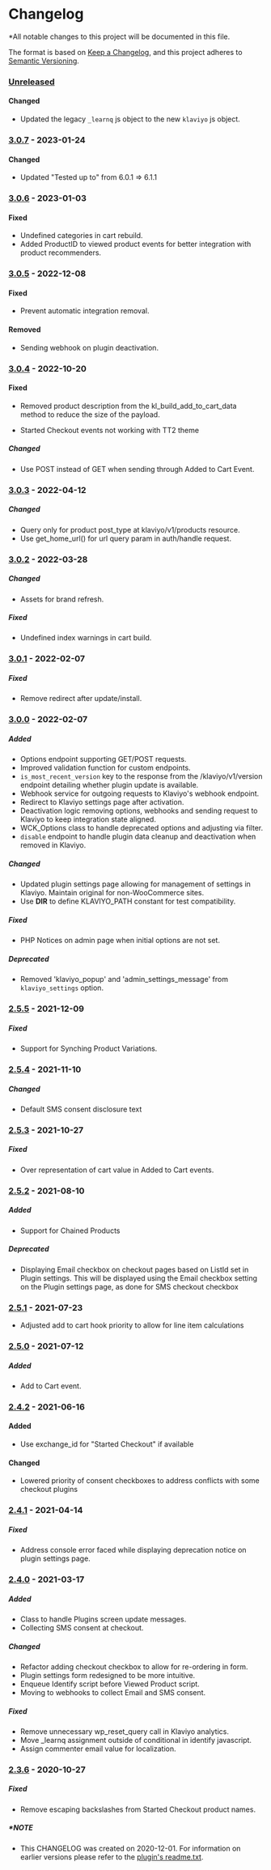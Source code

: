 # Changelog
*All notable changes to this project will be documented in this file.

The format is based on [Keep a Changelog](https://keepachangelog.com/en/1.0.0/),
and this project adheres to [Semantic Versioning](https://semver.org/spec/v2.0.0.html).

### [Unreleased]

#### Changed

- Updated the legacy `_learnq` js object to the new `klaviyo` js object.

### [3.0.7] - 2023-01-24

#### Changed

- Updated "Tested up to" from 6.0.1 => 6.1.1

### [3.0.6] - 2023-01-03
#### Fixed
- Undefined categories in cart rebuild.
- Added ProductID to viewed product events for better integration with product recommenders.

### [3.0.5] - 2022-12-08

#### Fixed

- Prevent automatic integration removal.

#### Removed

- Sending webhook on plugin deactivation.

### [3.0.4] - 2022-10-20

#### Fixed

- Removed product description from the kl_build_add_to_cart_data method to reduce the size of the payload.

- Started Checkout events not working with TT2 theme

##### Changed
- Use POST instead of GET when sending through Added to Cart Event.

### [3.0.3] - 2022-04-12
##### Changed
- Query only for product post_type at klaviyo/v1/products resource.
- Use get_home_url() for url query param in auth/handle request.

### [3.0.2] - 2022-03-28
##### Changed
- Assets for brand refresh.

##### Fixed
- Undefined index warnings in cart build.

### [3.0.1] - 2022-02-07
##### Fixed
- Remove redirect after update/install.

### [3.0.0] - 2022-02-07
##### Added
- Options endpoint supporting GET/POST requests.
- Improved validation function for custom endpoints.
- `is_most_recent_version` key to the response from the /klaviyo/v1/version endpoint detailing whether plugin update is available.
- Webhook service for outgoing requests to Klaviyo's webhook endpoint.
- Redirect to Klaviyo settings page after activation.
- Deactivation logic removing options, webhooks and sending request to Klaviyo to keep integration state aligned.
- WCK_Options class to handle deprecated options and adjusting via filter.
- `disable` endpoint to handle plugin data cleanup and deactivation when removed in Klaviyo.

##### Changed
- Updated plugin settings page allowing for management of settings in Klaviyo. Maintain original for non-WooCommerce sites.
- Use __DIR__ to define KLAVIYO_PATH constant for test compatibility.

##### Fixed
- PHP Notices on admin page when initial options are not set.

##### Deprecated
- Removed 'klaviyo_popup' and 'admin_settings_message' from `klaviyo_settings` option.

### [2.5.5] - 2021-12-09
##### Fixed
- Support for Synching Product Variations.

### [2.5.4] - 2021-11-10
##### Changed
- Default SMS consent disclosure text

### [2.5.3] - 2021-10-27
##### Fixed
- Over representation of cart value in Added to Cart events.

### [2.5.2] - 2021-08-10
##### Added
- Support for Chained Products

##### Deprecated
- Displaying Email checkbox on checkout pages based on ListId set in Plugin settings. This will be displayed using the Email checkbox setting on the Plugin settings page, as done for SMS checkout checkbox

### [2.5.1] - 2021-07-23
- Adjusted add to cart hook priority to allow for line item calculations

### [2.5.0] - 2021-07-12
##### Added
- Add to Cart event.

### [2.4.2] - 2021-06-16
#### Added
- Use exchange_id for "Started Checkout" if available

#### Changed
- Lowered priority of consent checkboxes to address conflicts with some checkout plugins

### [2.4.1] - 2021-04-14
##### Fixed
- Address console error faced while displaying deprecation notice on plugin settings page.

### [2.4.0] - 2021-03-17
##### Added
- Class to handle Plugins screen update messages.
- Collecting SMS consent at checkout.

##### Changed
- Refactor adding checkout checkbox to allow for re-ordering in form.
- Plugin settings form redesigned to be more intuitive.
- Enqueue Identify script before Viewed Product script.
- Moving to webhooks to collect Email and SMS consent.

##### Fixed
- Remove unnecessary wp_reset_query call in Klaviyo analytics.
- Move _learnq assignment outside of conditional in identify javascript.
- Assign commenter email value for localization.

### [2.3.6] - 2020-10-27
##### Fixed
- Remove escaping backslashes from Started Checkout product names.

##### *NOTE
- This CHANGELOG was created on 2020-12-01. For information on earlier versions please refer to the [plugin's readme.txt](https://github.com/klaviyo/woocommerce-klaviyo/blob/master/readme.txt).


[Unreleased]: https://github.com/klaviyo/woocommerce-klaviyo/compare/3.0.7...HEAD
[3.0.7]: https://github.com/klaviyo/woocommerce-klaviyo/compare/3.0.6...3.0.7
[3.0.6]: https://github.com/klaviyo/woocommerce-klaviyo/compare/3.0.5...3.0.6
[3.0.5]: https://github.com/klaviyo/woocommerce-klaviyo/compare/3.0.4...3.0.5
[3.0.4]: https://github.com/klaviyo/woocommerce-klaviyo/compare/3.0.3...3.0.4
[3.0.3]: https://github.com/klaviyo/woocommerce-klaviyo/compare/3.0.2...3.0.3
[3.0.2]: https://github.com/klaviyo/woocommerce-klaviyo/compare/3.0.1...3.0.2
[3.0.1]: https://github.com/klaviyo/woocommerce-klaviyo/compare/3.0.0...3.0.1
[3.0.0]: https://github.com/klaviyo/woocommerce-klaviyo/compare/2.5.5...3.0.0
[2.5.5]: https://github.com/klaviyo/woocommerce-klaviyo/compare/2.5.4...2.5.5
[2.5.4]: https://github.com/klaviyo/woocommerce-klaviyo/compare/2.5.3...2.5.4
[2.5.3]: https://github.com/klaviyo/woocommerce-klaviyo/compare/2.5.2...2.5.3
[2.5.2]: https://github.com/klaviyo/woocommerce-klaviyo/compare/2.5.1...2.5.2
[2.5.1]: https://github.com/klaviyo/woocommerce-klaviyo/compare/2.5.0...2.5.1
[2.5.0]: https://github.com/klaviyo/woocommerce-klaviyo/compare/2.4.2...2.5.0
[2.4.2]: https://github.com/klaviyo/woocommerce-klaviyo/compare/2.4.1...2.4.2
[2.4.1]: https://github.com/klaviyo/woocommerce-klaviyo/compare/2.4.0...2.4.1
[2.4.0]: https://github.com/klaviyo/woocommerce-klaviyo/compare/2.3.6...2.4.0
[2.3.6]: https://github.com/klaviyo/woocommerce-klaviyo/commit/a284a424df9fe41121f5101b9a9471aa91fad7c4
